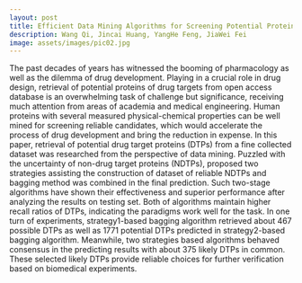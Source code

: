 ```yaml
---
layout: post
title: Efficient Data Mining Algorithms for Screening Potential Proteins of Drug Targets
description: Wang Qi, Jincai Huang, YangHe Feng, JiaWei Fei
image: assets/images/pic02.jpg
---
```


The past decades of years has witnessed the booming of pharmacology as well as the dilemma of drug development. Playing in a crucial role in drug design, retrieval of potential proteins of drug targets from open access database is an overwhelming task of challenge but significance, receiving much attention from areas of academia and medical engineering. Human proteins with several measured physical-chemical properties can be well mined for screening reliable candidates, which would accelerate the process of drug development and bring the reduction in expense. In this paper, retrieval of potential drug target proteins (DTPs) from a fine collected dataset was researched from the perspective of data mining. Puzzled with the uncertainty of non-drug target proteins (NDTPs), <!--excerpt--> proposed two strategies assisting the construction of dataset of reliable NDTPs and bagging method was combined in the final prediction. Such two-stage algorithms have shown their effectiveness and superior performance after analyzing the results on testing set. Both of algorithms maintain higher recall ratios of DTPs, indicating the paradigms work well for the task. In one turn of experiments, strategy1-based bagging algorithm retrieved about 467 possible DTPs as well as 1771 potential DTPs predicted in strategy2-based bagging algorithm. Meanwhile, two strategies based algorithms behaved consensus in the predicting results with about 375 likely DTPs in common. These selected likely DTPs provide reliable choices for further verification based on biomedical experiments.